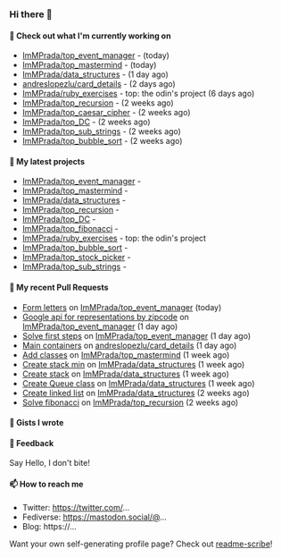 ### Hi there 👋



#### 👷 Check out what I'm currently working on

- [ImMPrada/top_event_manager](https://github.com/ImMPrada/top_event_manager) -  (today)
- [ImMPrada/top_mastermind](https://github.com/ImMPrada/top_mastermind) -  (today)
- [ImMPrada/data_structures](https://github.com/ImMPrada/data_structures) -  (1 day ago)
- [andreslopezlu/card_details](https://github.com/andreslopezlu/card_details) -  (2 days ago)
- [ImMPrada/ruby_exercises](https://github.com/ImMPrada/ruby_exercises) - top: the odin&#39;s project (6 days ago)
- [ImMPrada/top_recursion](https://github.com/ImMPrada/top_recursion) -  (2 weeks ago)
- [ImMPrada/top_caesar_cipher](https://github.com/ImMPrada/top_caesar_cipher) -  (2 weeks ago)
- [ImMPrada/top_DC](https://github.com/ImMPrada/top_DC) -  (2 weeks ago)
- [ImMPrada/top_sub_strings](https://github.com/ImMPrada/top_sub_strings) -  (2 weeks ago)
- [ImMPrada/top_bubble_sort](https://github.com/ImMPrada/top_bubble_sort) -  (2 weeks ago)

#### 🌱 My latest projects

- [ImMPrada/top_event_manager](https://github.com/ImMPrada/top_event_manager) - 
- [ImMPrada/top_mastermind](https://github.com/ImMPrada/top_mastermind) - 
- [ImMPrada/data_structures](https://github.com/ImMPrada/data_structures) - 
- [ImMPrada/top_recursion](https://github.com/ImMPrada/top_recursion) - 
- [ImMPrada/top_DC](https://github.com/ImMPrada/top_DC) - 
- [ImMPrada/top_fibonacci](https://github.com/ImMPrada/top_fibonacci) - 
- [ImMPrada/ruby_exercises](https://github.com/ImMPrada/ruby_exercises) - top: the odin&#39;s project
- [ImMPrada/top_bubble_sort](https://github.com/ImMPrada/top_bubble_sort) - 
- [ImMPrada/top_stock_picker](https://github.com/ImMPrada/top_stock_picker) - 
- [ImMPrada/top_sub_strings](https://github.com/ImMPrada/top_sub_strings) - 

#### 🔨 My recent Pull Requests

- [Form letters](https://github.com/ImMPrada/top_event_manager/pull/3) on [ImMPrada/top_event_manager](https://github.com/ImMPrada/top_event_manager) (today)
- [Google api for representations by zipcode](https://github.com/ImMPrada/top_event_manager/pull/2) on [ImMPrada/top_event_manager](https://github.com/ImMPrada/top_event_manager) (1 day ago)
- [Solve first steps](https://github.com/ImMPrada/top_event_manager/pull/1) on [ImMPrada/top_event_manager](https://github.com/ImMPrada/top_event_manager) (1 day ago)
- [Main containers](https://github.com/andreslopezlu/card_details/pull/1) on [andreslopezlu/card_details](https://github.com/andreslopezlu/card_details) (1 day ago)
- [Add classes](https://github.com/ImMPrada/top_mastermind/pull/1) on [ImMPrada/top_mastermind](https://github.com/ImMPrada/top_mastermind) (1 week ago)
- [Create stack min](https://github.com/ImMPrada/data_structures/pull/4) on [ImMPrada/data_structures](https://github.com/ImMPrada/data_structures) (1 week ago)
- [Create stack](https://github.com/ImMPrada/data_structures/pull/3) on [ImMPrada/data_structures](https://github.com/ImMPrada/data_structures) (1 week ago)
- [Create Queue class](https://github.com/ImMPrada/data_structures/pull/2) on [ImMPrada/data_structures](https://github.com/ImMPrada/data_structures) (1 week ago)
- [Create linked list](https://github.com/ImMPrada/data_structures/pull/1) on [ImMPrada/data_structures](https://github.com/ImMPrada/data_structures) (2 weeks ago)
- [Solve fibonacci](https://github.com/ImMPrada/top_recursion/pull/3) on [ImMPrada/top_recursion](https://github.com/ImMPrada/top_recursion) (2 weeks ago)

#### 📓 Gists I wrote



#### 💬 Feedback

Say Hello, I don't bite!

#### 📫 How to reach me

- Twitter: https://twitter.com/...
- Fediverse: https://mastodon.social/@...
- Blog: https://...

Want your own self-generating profile page? Check out [readme-scribe](https://github.com/muesli/readme-scribe)!

